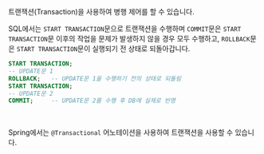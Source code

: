 
트랜잭션(Transaction)을 사용하여 병행 제어를 할 수 있습니다.

SQL에서는 `START TRANSACTION`문으로 트랜잭션을 수행하며 `COMMIT`문은 `START TRANSACTION`문 이후의 작업을 문제가 발생하지 않을 경우 모두 수행하고, `ROLLBACK`문은 `START TRANSACTION`문이 실행되기 전 상태로 되돌아갑니다.

```SQL
START TRANSACTION;
-- UPDATE문 1
ROLLBACK;   -- UPDATE문 1을 수행하기 전의 상태로 되돌림
START TRANSACTION;
-- UPDATE문 2
COMMIT;     -- UPDATE문 2를 수행 후 DB에 실제로 반영
```
<br>

Spring에서는 `@Transactional` 어노테이션을 사용하여 트랜잭션을 사용할 수 있습니다.

